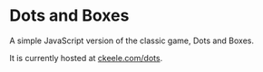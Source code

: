 # Dots and Boxes

A simple JavaScript version of the classic game, Dots and Boxes.

It is currently hosted at [ckeele.com/dots](https://ckeele.com/dots). 
